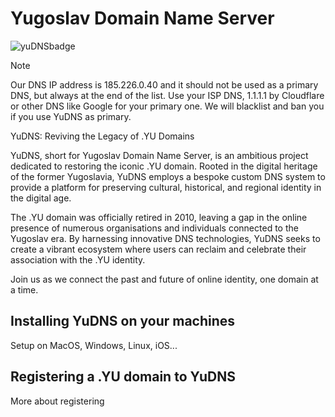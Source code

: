 # Yugoslav Domain Name Server

![yuDNSbadge](https://github.com/user-attachments/assets/d305a6ca-344e-41a1-8142-e4f28a759432)

> [!NOTE]
> Our DNS IP address is 185.226.0.40 and it should not be used as a primary DNS, but always at the end of the list. Use your ISP DNS, 1.1.1.1 by Cloudflare or other DNS like Google for your primary one. We will blacklist and ban you if you use YuDNS as primary.

YuDNS: Reviving the Legacy of .YU Domains

YuDNS, short for Yugoslav Domain Name Server, is an ambitious project dedicated to restoring the iconic .YU domain. Rooted in the digital heritage of the former Yugoslavia, YuDNS employs a bespoke custom DNS system to provide a platform for preserving cultural, historical, and regional identity in the digital age.

The .YU domain was officially retired in 2010, leaving a gap in the online presence of numerous organisations and individuals connected to the Yugoslav era. By harnessing innovative DNS technologies, YuDNS seeks to create a vibrant ecosystem where users can reclaim and celebrate their association with the .YU identity.

Join us as we connect the past and future of online identity, one domain at a time.

## Installing YuDNS on your machines
Setup on MacOS, Windows, Linux, iOS...

## Registering a .YU domain to YuDNS
More about registering
